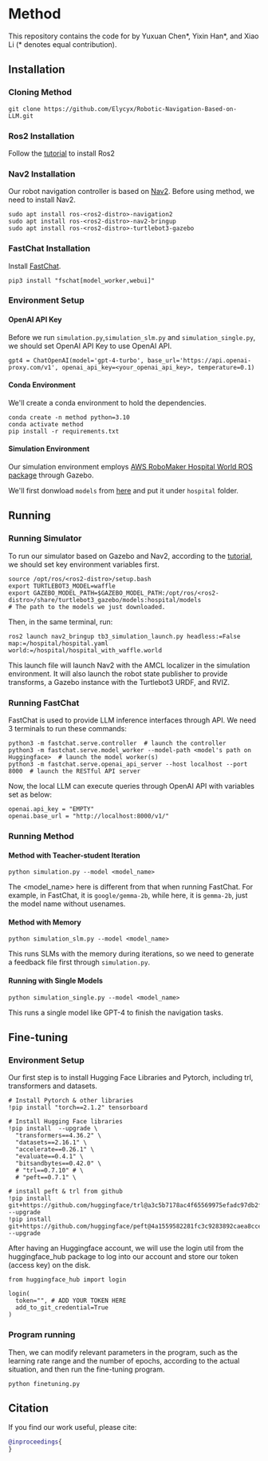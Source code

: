 

# Method
This repository contains the code for []() by Yuxuan Chen\*, Yixin Han\*, and Xiao Li (\* denotes equal contribution).

## Installation

### Cloning Method

```
git clone https://github.com/Elycyx/Robotic-Navigation-Based-on-LLM.git
```
### Ros2 Installation
Follow the [tutorial](https://docs.ros.org/en/rolling/index.html) to install Ros2

### Nav2 Installation
Our robot navigation controller is based on [Nav2](https://docs.nav2.org/getting_started/index.html). Before using method, we need to install Nav2.
```
sudo apt install ros-<ros2-distro>-navigation2
sudo apt install ros-<ros2-distro>-nav2-bringup
sudo apt install ros-<ros2-distro>-turtlebot3-gazebo
```
### FastChat Installation
Install [FastChat](https://github.com/lm-sys/FastChat).
```
pip3 install "fschat[model_worker,webui]"
```

### Environment Setup

#### OpenAI API Key
Before we run `simulation.py`,`simulation_slm.py` and `simulation_single.py`, we should set OpenAI API Key to use OpenAI API.
```
gpt4 = ChatOpenAI(model='gpt-4-turbo', base_url='https://api.openai-proxy.com/v1', openai_api_key=<your_openai_api_key>, temperature=0.1)
```

#### Conda Environment
We'll create a conda environment to hold the dependencies.
```
conda create -n method python=3.10
conda activate method
pip install -r requirements.txt
```

#### Simulation Environment
Our simulation environment employs [AWS RoboMaker Hospital World ROS package](https://github.com/aws-robotics/aws-robomaker-hospital-world) through Gazebo.

We'll first donwload `models` from [here](https://github.com/aws-robotics/aws-robomaker-hospital-world) and put it under `hospital` folder.

## Running
### Running Simulator
To run our simulator based on Gazebo and Nav2, according to the [tutorial](https://docs.nav2.org/getting_started/index.html), we should set key environment variables first.
```
source /opt/ros/<ros2-distro>/setup.bash
export TURTLEBOT3_MODEL=waffle
export GAZEBO_MODEL_PATH=$GAZEBO_MODEL_PATH:/opt/ros/<ros2-distro>/share/turtlebot3_gazebo/models:hospital/models
# The path to the models we just downloaded.
```

Then, in the same terminal, run:
```
ros2 launch nav2_bringup tb3_simulation_launch.py headless:=False map:=/hospital/hospital.yaml world:=/hospital/hospital_with_waffle.world
```
This launch file will launch Nav2 with the AMCL localizer in the simulation environment. It will also launch the robot state publisher to provide transforms, a Gazebo instance with the Turtlebot3 URDF, and RVIZ.

### Running FastChat
FastChat is used to provide LLM inference interfaces through API. We need 3 terminals to run these commands:
```
python3 -m fastchat.serve.controller  # launch the controller
python3 -m fastchat.serve.model_worker --model-path <model's path on Huggingface>  # launch the model worker(s)
python3 -m fastchat.serve.openai_api_server --host localhost --port 8000  # launch the RESTful API server
```
Now, the local LLM can execute queries through OpenAI API with variables set as below:
```
openai.api_key = "EMPTY"
openai.base_url = "http://localhost:8000/v1/"
```

### Running Method
#### Method with Teacher-student Iteration
```
python simulation.py --model <model_name>
```
The <model_name> here is different from that when running FastChat. For example, in FastChat, it is `google/gemma-2b`, while here, it is `gemma-2b`, just the model name without usenames.
#### Method with Memory
```
python simulation_slm.py --model <model_name>
```
This runs SLMs with the memory during iterations, so we need to generate a feedback file first through `simulation.py`.
#### Running with Single Models
```
python simulation_single.py --model <model_name>
```
This runs a single model like GPT-4 to finish the navigation tasks.

## Fine-tuning
### Environment Setup
Our first step is to install Hugging Face Libraries and Pytorch, including trl, transformers and datasets. 
```
# Install Pytorch & other libraries
!pip install "torch==2.1.2" tensorboard
 
# Install Hugging Face libraries
!pip install  --upgrade \
  "transformers==4.36.2" \
  "datasets==2.16.1" \
  "accelerate==0.26.1" \
  "evaluate==0.4.1" \
  "bitsandbytes==0.42.0" \
  # "trl==0.7.10" # \
  # "peft==0.7.1" \
 
# install peft & trl from github
!pip install git+https://github.com/huggingface/trl@a3c5b7178ac4f65569975efadc97db2f3749c65e --upgrade
!pip install git+https://github.com/huggingface/peft@4a1559582281fc3c9283892caea8ccef1d6f5a4f --upgrade
```
After having an Huggingface account, we will use the login util from the huggingface_hub package to log into our account and store our token (access key) on the disk.
```
from huggingface_hub import login
 
login(
  token="", # ADD YOUR TOKEN HERE
  add_to_git_credential=True
)
```
### Program running
Then, we can modify relevant parameters in the program, such as the learning rate range and the number of epochs, according to the actual situation, and then run the fine-tuning program.
```
python finetuning.py
```

## Citation

If you find our work useful, please cite:

```bibtex
@inproceedings{
} 
```
